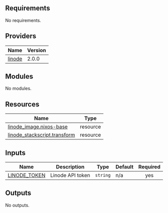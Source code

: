 <!-- BEGIN_TF_DOCS -->

## Requirements

No requirements.

## Providers

| Name                                                      | Version |
| --------------------------------------------------------- | ------- |
| <a name="provider_linode"></a> [linode](#provider_linode) | 2.0.0   |

## Modules

No modules.

## Resources

| Name                                                                                                                    | Type     |
| ----------------------------------------------------------------------------------------------------------------------- | -------- |
| [linode_image.nixos-base](https://registry.terraform.io/providers/linode/linode/latest/docs/resources/image)            | resource |
| [linode_stackscript.transform](https://registry.terraform.io/providers/linode/linode/latest/docs/resources/stackscript) | resource |

## Inputs

| Name                                                                  | Description      | Type     | Default | Required |
| --------------------------------------------------------------------- | ---------------- | -------- | ------- | :------: |
| <a name="input_LINODE_TOKEN"></a> [LINODE_TOKEN](#input_LINODE_TOKEN) | Linode API token | `string` | n/a     |   yes    |

## Outputs

No outputs.

<!-- END_TF_DOCS -->
